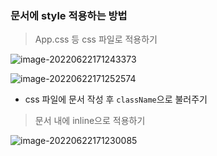 ### 문서에 style 적용하는 방법

> App.css 등 css 파일로 적용하기

![image-20220622171243373](C:\Users\LG\AppData\Roaming\Typora\typora-user-images\image-20220622171243373.png)

![image-20220622171252574](C:\Users\LG\AppData\Roaming\Typora\typora-user-images\image-20220622171252574.png)

- css 파일에 문서 작성 후 `className`으로 불러주기



> 문서 내에 inline으로 적용하기

![image-20220622171230085](C:\Users\LG\AppData\Roaming\Typora\typora-user-images\image-20220622171230085.png)
